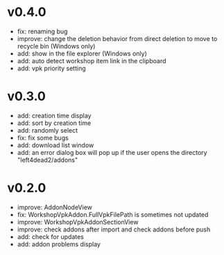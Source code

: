 # v0.4.0
- fix: renaming bug
- improve: change the deletion behavior from direct deletion to move to recycle bin (Windows only)
- add: show in the file explorer (Windows only)
- add: auto detect workshop item link in the clipboard
- add: vpk priority setting
# v0.3.0
- add: creation time display
- add: sort by creation time
- add: randomly select
- fix: fix some bugs
- add: download list window
- add: an error dialog box will pop up if the user opens the directory "left4dead2/addons"
# v0.2.0
- improve: AddonNodeView
- fix: WorkshopVpkAddon.FullVpkFilePath is sometimes not updated
- improve: WorkshopVpkAddonSectionView
- improve: check addons after import and check addons before push
- add: check for updates
- add: addon problems display